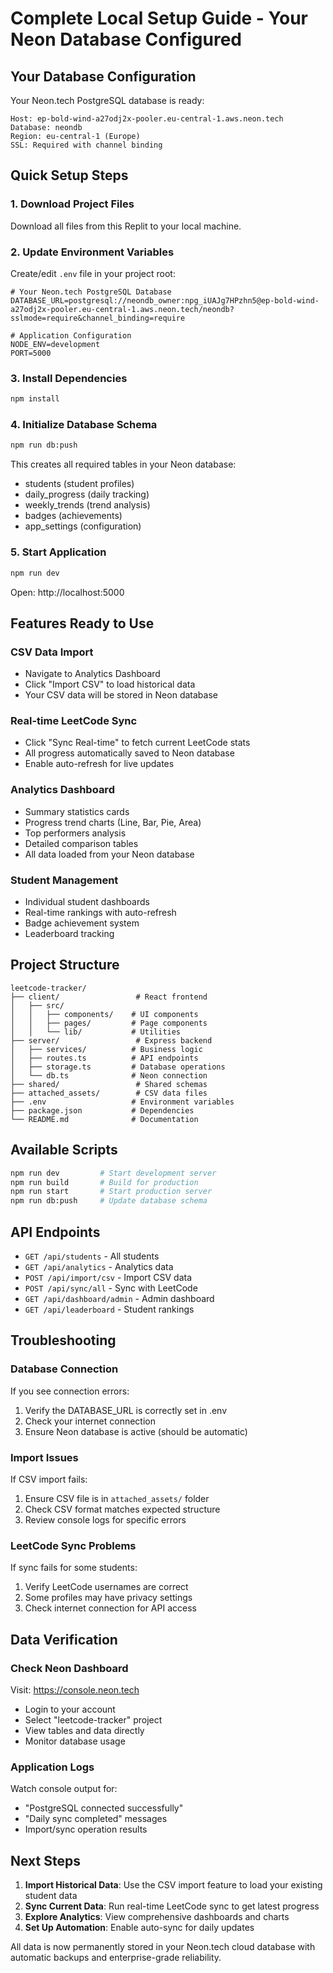 # Complete Local Setup Guide - Your Neon Database Configured

## Your Database Configuration
Your Neon.tech PostgreSQL database is ready:
```
Host: ep-bold-wind-a27odj2x-pooler.eu-central-1.aws.neon.tech
Database: neondb
Region: eu-central-1 (Europe)
SSL: Required with channel binding
```

## Quick Setup Steps

### 1. Download Project Files
Download all files from this Replit to your local machine.

### 2. Update Environment Variables
Create/edit `.env` file in your project root:

```env
# Your Neon.tech PostgreSQL Database
DATABASE_URL=postgresql://neondb_owner:npg_iUAJg7HPzhn5@ep-bold-wind-a27odj2x-pooler.eu-central-1.aws.neon.tech/neondb?sslmode=require&channel_binding=require

# Application Configuration
NODE_ENV=development
PORT=5000
```

### 3. Install Dependencies
```bash
npm install
```

### 4. Initialize Database Schema
```bash
npm run db:push
```
This creates all required tables in your Neon database:
- students (student profiles)
- daily_progress (daily tracking)
- weekly_trends (trend analysis)
- badges (achievements)
- app_settings (configuration)

### 5. Start Application
```bash
npm run dev
```

Open: http://localhost:5000

## Features Ready to Use

### CSV Data Import
- Navigate to Analytics Dashboard
- Click "Import CSV" to load historical data
- Your CSV data will be stored in Neon database

### Real-time LeetCode Sync
- Click "Sync Real-time" to fetch current LeetCode stats
- All progress automatically saved to Neon database
- Enable auto-refresh for live updates

### Analytics Dashboard
- Summary statistics cards
- Progress trend charts (Line, Bar, Pie, Area)
- Top performers analysis
- Detailed comparison tables
- All data loaded from your Neon database

### Student Management
- Individual student dashboards
- Real-time rankings with auto-refresh
- Badge achievement system
- Leaderboard tracking

## Project Structure
```
leetcode-tracker/
├── client/                 # React frontend
│   ├── src/
│   │   ├── components/    # UI components
│   │   ├── pages/         # Page components
│   │   └── lib/           # Utilities
├── server/                 # Express backend
│   ├── services/          # Business logic
│   ├── routes.ts          # API endpoints
│   ├── storage.ts         # Database operations
│   └── db.ts              # Neon connection
├── shared/                 # Shared schemas
├── attached_assets/        # CSV data files
├── .env                   # Environment variables
├── package.json           # Dependencies
└── README.md              # Documentation
```

## Available Scripts
```bash
npm run dev         # Start development server
npm run build       # Build for production
npm run start       # Start production server
npm run db:push     # Update database schema
```

## API Endpoints
- `GET /api/students` - All students
- `GET /api/analytics` - Analytics data
- `POST /api/import/csv` - Import CSV data
- `POST /api/sync/all` - Sync with LeetCode
- `GET /api/dashboard/admin` - Admin dashboard
- `GET /api/leaderboard` - Student rankings

## Troubleshooting

### Database Connection
If you see connection errors:
1. Verify the DATABASE_URL is correctly set in .env
2. Check your internet connection
3. Ensure Neon database is active (should be automatic)

### Import Issues
If CSV import fails:
1. Ensure CSV file is in `attached_assets/` folder
2. Check CSV format matches expected structure
3. Review console logs for specific errors

### LeetCode Sync Problems
If sync fails for some students:
1. Verify LeetCode usernames are correct
2. Some profiles may have privacy settings
3. Check internet connection for API access

## Data Verification

### Check Neon Dashboard
Visit: https://console.neon.tech
- Login to your account
- Select "leetcode-tracker" project
- View tables and data directly
- Monitor database usage

### Application Logs
Watch console output for:
- "PostgreSQL connected successfully"
- "Daily sync completed" messages
- Import/sync operation results

## Next Steps

1. **Import Historical Data**: Use the CSV import feature to load your existing student data
2. **Sync Current Data**: Run real-time LeetCode sync to get latest progress
3. **Explore Analytics**: View comprehensive dashboards and charts
4. **Set Up Automation**: Enable auto-sync for daily updates

All data is now permanently stored in your Neon.tech cloud database with automatic backups and enterprise-grade reliability.